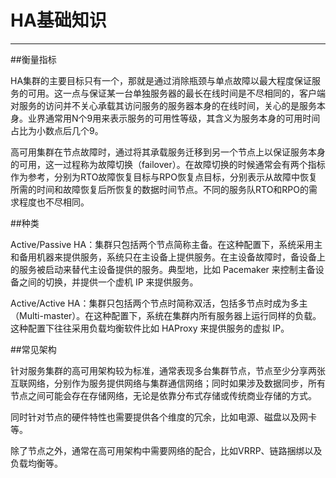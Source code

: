 # HA基础知识

---

##衡量指标

HA集群的主要目标只有一个，那就是通过消除瓶颈与单点故障以最大程度保证服务的可用。这一点与保证某一台单独服务器的最长在线时间是不尽相同的，客户端对服务的访问并不关心承载其访问服务的服务器本身的在线时间，关心的是服务本身。业界通常用N个9用来表示服务的可用性等级，其含义为服务本身的可用时间占比为小数点后几个9。

高可用集群在节点故障时，通过将其承载服务迁移到另一个节点上以保证服务本身的可用，这一过程称为故障切换（failover）。在故障切换的时候通常会有两个指标作为参考，分别为RTO故障恢复目标与RPO恢复点目标，分别表示从故障中恢复所需的时间和故障恢复后所恢复的数据时间节点。不同的服务队RTO和RPO的需求程度也不尽相同。

##种类

Active/Passive HA：集群只包括两个节点简称主备。在这种配置下，系统采用主和备用机器来提供服务，系统只在主设备上提供服务。在主设备故障时，备设备上的服务被启动来替代主设备提供的服务。典型地，比如 Pacemaker 来控制主备设备之间的切换，并提供一个虚机 IP 来提供服务。

Active/Active HA：集群只包括两个节点时简称双活，包括多节点时成为多主（Multi-master）。在这种配置下，系统在集群内所有服务器上运行同样的负载。这种配置下往往采用负载均衡软件比如 HAProxy 来提供服务的虚拟 IP。

##常见架构

针对服务集群的高可用架构较为标准，通常表现多台集群节点，节点至少分享两张互联网络，分别作为服务提供网络与集群通信网络；同时如果涉及数据同步，所有节点之间可能会存在存储网络，无论是依靠分布式存储或传统商业存储的方式。

同时针对节点的硬件特性也需要提供各个维度的冗余，比如电源、磁盘以及网卡等。

除了节点之外，通常在高可用架构中需要网络的配合，比如VRRP、链路捆绑以及负载均衡等。